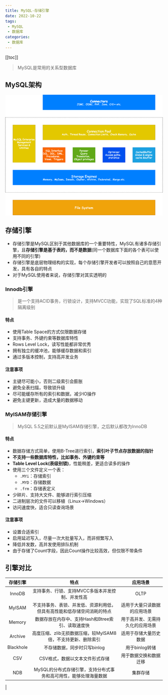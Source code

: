 ```yaml
---
title: MySQL-存储引擎
date: 2022-10-22
tags:
 - MySQL
 - 数据库
categories:
 - 数据库
---
```


<!-- more -->

[[toc]]

> MySQL是常用的关系型数据库

## MySQL架构

![MySQL架构](./images/MySQL-Architecture.png)

## 存储引擎

- 存储引擎是MySQL区别于其他数据库的一个重要特性，MySQL有诸多存储引擎，且**存储引擎是基于表的，而不是数据**(同一个数据库下面的各个表可以使用不同的引擎)
- 存储引擎是底层物理结构的实现，每个存储引擎开发者可以按照自己的意愿开发，具有各自的特点
- 对于MySQL使用者来说，存储引擎对其实透明的

### Innodb引擎

> 是一个支持ACID事务，行锁设计，支持MVCC功能，实现了SQL标准的4种隔离级别

#### 特点

- 使用Table Space的方式仅限数据存储
- 支持事务、外键约束等数据库特性
- Rows Level Lock，读写性能都非常优秀
- 拥有独立的缓冲池，能够缓存数据和索引
- 通过多版本控制，支持高并发业务

#### 注意事项

- 主键尽可能小，否则二级索引会膨胀
- 避免全表扫描，导致锁升级
- 尽可能缓存所有的索引和数据，减少IO操作
- 避免主键更新，造成大量的数据移动

### MyISAM存储引擎

> MySQL 5.5之前默认是MyISAM存储引擎，之后默认都改为InnoDB

#### 特点

- 数据存储方式简单，使用B-Tree进行索引，**索引叶子节点存放数据的指针**
- **不支持一些数据库特性，比如事务、外键约束等**
- **Table Level Lock(表级别锁)**，性能稍差，更适合读多的操作
- 使用三个文件定义一个表：
  - `.MYi`：存储索引
  - `.MYD`：存储数据
  - `.frm`：存储表定义
- 少碎片、支持大文件、能够进行索引压缩
- 二进制层次的文件可以移植（Linux->Windows）
- 访问速度快，适合只读查询场景

#### 注意事项

- 设置合适索引
- 启用延迟写入，尽量一次大批量写入，而非频繁写入
- 降低并发数，高并发使用排队机制
- 由于存储了Count字段，因此Count操作比较高效，但仅限不带条件

## 引擎对比

| 存储引擎  |                             特点                              |       应用场景       |
| :-------: | :-----------------------------------------------------------: | :------------------: |
|  InnoDB   |       支持事务、行锁、支持MVCC多版本并发控制、并发性高        |         OLTP         |
|  MyISAM   |             不支持事务、表锁、并发低、资源利用低，但具有高性能和低存储空间消耗的特点              | 适用于大量只读数据的应用场景 |
|  Memory   |       数据存放在内存中、支持Hash和Btree索引、读取速度快       |        用于高并发、无需持久化的应用场景        |
|  Archive  | 高度压缩、zlib无损数据压缩，较MyISAM8倍，不支持更新、删除索引 |       适用于存储大量历史数据       |
| Blackhole |                 不存储数据，同步时只写binlog                  |    用于binlog转储    |
|    CSV    |    CSV格式，数据以文本文件形式存储     |      用于数据交换和数据迁移      |
|    NDB    |            MySQL的分布式存储引擎，支持分布式事务和高可用性，能够处理海量数据             |       集群存储       |
|
